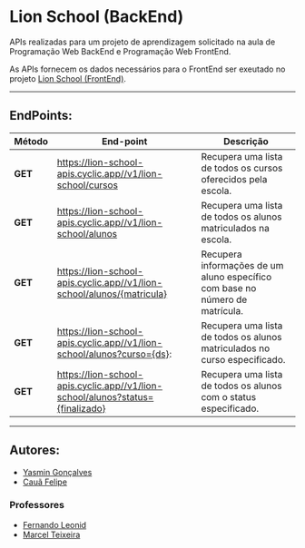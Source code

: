 # Lion School (BackEnd)

APIs realizadas para um projeto de aprendizagem solicitado na aula de Programação Web BackEnd e Programação Web FrontEnd.

As APIs fornecem os dados necessários para o FrontEnd ser exeutado no projeto [Lion School (FrontEnd)](https://github.com/yasmingcv/lion-school-front).

---

## EndPoints:


Método | End-point | Descrição 
---|---|---
**GET** | https://lion-school-apis.cyclic.app//v1/lion-school/cursos |  Recupera uma lista de todos os cursos oferecidos pela escola.
**GET** | https://lion-school-apis.cyclic.app//v1/lion-school/alunos |  Recupera uma lista de todos os alunos matriculados na escola.
**GET** | https://lion-school-apis.cyclic.app//v1/lion-school/alunos/{matricula} | Recupera informações de um aluno específico com base no número de matrícula.
**GET** | https://lion-school-apis.cyclic.app//v1/lion-school/alunos?curso={ds}: | Recupera uma lista de todos os alunos matriculados no curso especificado.
**GET** | https://lion-school-apis.cyclic.app//v1/lion-school/alunos?status={finalizado} | Recupera uma lista de todos os alunos com o status especificado.

---

## Autores:

- [Yasmin Gonçalves](https://github.com/yasmingcv)
- [Cauã Felipe](https://github.com/alemao148)

### Professores
- [Fernando Leonid](https://github.com/fernandoleonid)
- [Marcel Teixeira](https://github.com/marcelnt)